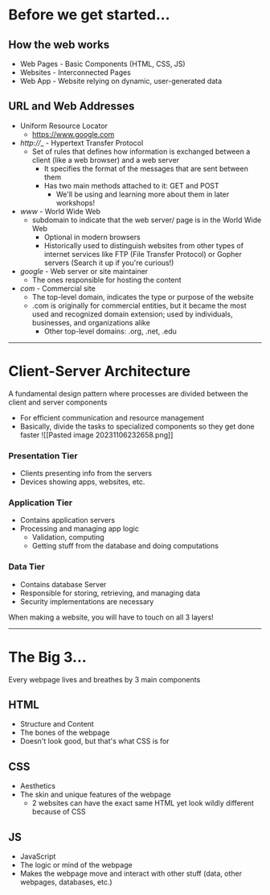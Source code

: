 # Before we get started...
## How the web works
- Web Pages - Basic Components (HTML, CSS, JS)
- Websites - Interconnected Pages
- Web App - Website relying on dynamic, user-generated data
## **URL and Web Addresses**
- Uniform Resource Locator 
	- https://www.google.com
- _http://__ - Hypertext Transfer Protocol
	- Set of rules that defines how information is exchanged between a client (like a web browser) and a web server
        - It specifies the format of the messages that are sent between them
        - Has two main methods attached to it: GET and POST
            - We'll be using and learning more about them in later workshops!
- _www_ - World Wide Web   
    - subdomain to indicate that the web server/ page is in the World Wide Web
        - Optional in modern browsers
        - Historically used to distinguish websites from other types of internet services like FTP (File Transfer Protocol) or Gopher servers (Search it up if you're curious!)
- _google_ - Web server or site maintainer  
    - The ones responsible for hosting the content
- _com_ - Commercial site
    - The top-level domain, indicates the type or purpose of the website
    - .com is originally for commercial entities, but it became the most used and recognized domain extension; used by individuals, businesses, and organizations alike
	    - Other top-level domains: .org, .net, .edu


---

# Client-Server Architecture
A fundamental design pattern where processes are divided between the client and server components
- For efficient communication and resource management
- Basically, divide the tasks to specialized components so they get done faster
![[Pasted image 20231106232658.png]]
### **Presentation Tier**
- Clients presenting info from the servers
- Devices showing apps, websites, etc.
### **Application Tier**
- Contains application servers
- Processing and managing app logic
    - Validation, computing
    - Getting stuff from the database and doing computations
### **Data Tier**
- Contains database Server
- Responsible for storing, retrieving, and managing data
- Security implementations are necessary

When making a website, you will have to touch on all 3 layers!


---

# The Big 3...
Every webpage lives and breathes by 3 main components

## **HTML**
- Structure and Content
- The bones of the webpage    
- Doesn't look good, but that's what CSS is for
## **CSS**
- Aesthetics
- The skin and unique features of the webpage
    - 2 websites can have the exact same HTML yet look wildly different because of CSS
## **JS**
- JavaScript
- The logic or mind of the webpage
- Makes the webpage move and interact with other stuff (data, other webpages, databases, etc.)